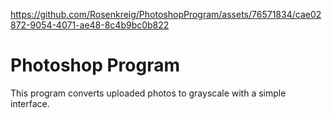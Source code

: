 
https://github.com/Rosenkreig/PhotoshopProgram/assets/76571834/cae02872-9054-4071-ae48-8c4b9bc0b822

# Photoshop Program
 This program converts uploaded photos to grayscale with a simple interface.

